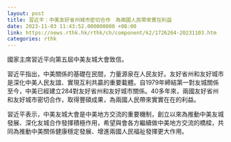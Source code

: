 ```yaml
---
layout: post
title: 習近平：中美友好省州城市密切合作　為兩國人民帶來實在利益
date: 2023-11-03 11:43:52.000000000 +08:00
link: https://news.rthk.hk/rthk/ch/component/k2/1726264-20231103.htm
categories: rthk
---
```


國家主席習近平向第五屆中美友城大會致信。

習近平指出，中美關係的基礎在民間，力量源泉在人民友好。友好省州和友好城市是深化中美人民友誼、實現互利共贏的重要載體。自1979年締結第一對友城關係至今，中美已經建立284對友好省州和友好城市關係。40多年來，兩國友好省州和友好城市密切合作，取得豐碩成果，為兩國人民帶來實實在在的利益。

習近平表示，中美友城大會是中美地方交流的重要機制，創立以來為推動中美友城發展、深化友城合作發揮積極作用，希望與會各方繼續做中美地方交流的橋樑，共同為推動中美關係健康穩定發展、增進兩國人民福祉發揮更大作用。
